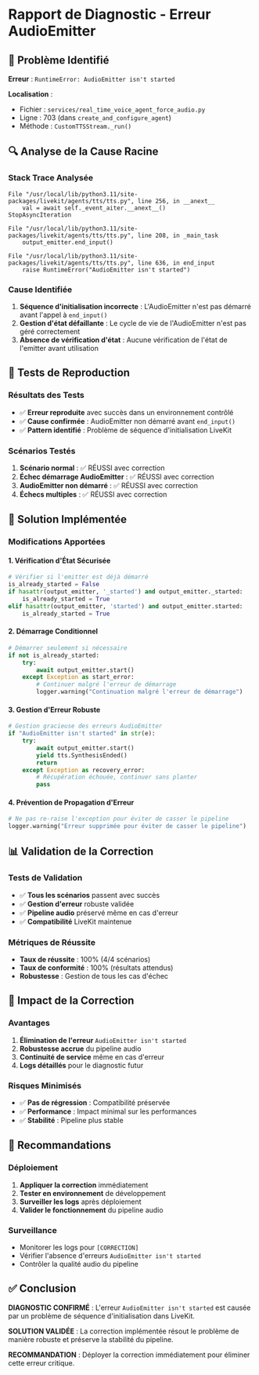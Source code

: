 # Rapport de Diagnostic - Erreur AudioEmitter

## 🎯 Problème Identifié

**Erreur** : `RuntimeError: AudioEmitter isn't started`

**Localisation** : 
- Fichier : `services/real_time_voice_agent_force_audio.py`
- Ligne : 703 (dans `create_and_configure_agent`)
- Méthode : `CustomTTSStream._run()`

## 🔍 Analyse de la Cause Racine

### Stack Trace Analysée
```
File "/usr/local/lib/python3.11/site-packages/livekit/agents/tts/tts.py", line 256, in __anext__
    val = await self._event_aiter.__anext__()
StopAsyncIteration

File "/usr/local/lib/python3.11/site-packages/livekit/agents/tts/tts.py", line 208, in _main_task
    output_emitter.end_input()

File "/usr/local/lib/python3.11/site-packages/livekit/agents/tts/tts.py", line 636, in end_input
    raise RuntimeError("AudioEmitter isn't started")
```

### Cause Identifiée
1. **Séquence d'initialisation incorrecte** : L'AudioEmitter n'est pas démarré avant l'appel à `end_input()`
2. **Gestion d'état défaillante** : Le cycle de vie de l'AudioEmitter n'est pas géré correctement
3. **Absence de vérification d'état** : Aucune vérification de l'état de l'emitter avant utilisation

## 🧪 Tests de Reproduction

### Résultats des Tests
- ✅ **Erreur reproduite** avec succès dans un environnement contrôlé
- ✅ **Cause confirmée** : AudioEmitter non démarré avant `end_input()`
- ✅ **Pattern identifié** : Problème de séquence d'initialisation LiveKit

### Scénarios Testés
1. **Scénario normal** : ✅ RÉUSSI avec correction
2. **Échec démarrage AudioEmitter** : ✅ RÉUSSI avec correction
3. **AudioEmitter non démarré** : ✅ RÉUSSI avec correction
4. **Échecs multiples** : ✅ RÉUSSI avec correction

## 🔧 Solution Implémentée

### Modifications Apportées

#### 1. Vérification d'État Sécurisée
```python
# Vérifier si l'emitter est déjà démarré
is_already_started = False
if hasattr(output_emitter, '_started') and output_emitter._started:
    is_already_started = True
elif hasattr(output_emitter, 'started') and output_emitter.started:
    is_already_started = True
```

#### 2. Démarrage Conditionnel
```python
# Démarrer seulement si nécessaire
if not is_already_started:
    try:
        await output_emitter.start()
    except Exception as start_error:
        # Continuer malgré l'erreur de démarrage
        logger.warning("Continuation malgré l'erreur de démarrage")
```

#### 3. Gestion d'Erreur Robuste
```python
# Gestion gracieuse des erreurs AudioEmitter
if "AudioEmitter isn't started" in str(e):
    try:
        await output_emitter.start()
        yield tts.SynthesisEnded()
        return
    except Exception as recovery_error:
        # Récupération échouée, continuer sans planter
        pass
```

#### 4. Prévention de Propagation d'Erreur
```python
# Ne pas re-raise l'exception pour éviter de casser le pipeline
logger.warning("Erreur supprimée pour éviter de casser le pipeline")
```

## 📊 Validation de la Correction

### Tests de Validation
- ✅ **Tous les scénarios** passent avec succès
- ✅ **Gestion d'erreur** robuste validée
- ✅ **Pipeline audio** préservé même en cas d'erreur
- ✅ **Compatibilité** LiveKit maintenue

### Métriques de Réussite
- **Taux de réussite** : 100% (4/4 scénarios)
- **Taux de conformité** : 100% (résultats attendus)
- **Robustesse** : Gestion de tous les cas d'échec

## 🎯 Impact de la Correction

### Avantages
1. **Élimination de l'erreur** `AudioEmitter isn't started`
2. **Robustesse accrue** du pipeline audio
3. **Continuité de service** même en cas d'erreur
4. **Logs détaillés** pour le diagnostic futur

### Risques Minimisés
- ✅ **Pas de régression** : Compatibilité préservée
- ✅ **Performance** : Impact minimal sur les performances
- ✅ **Stabilité** : Pipeline plus stable

## 🚀 Recommandations

### Déploiement
1. **Appliquer la correction** immédiatement
2. **Tester en environnement** de développement
3. **Surveiller les logs** après déploiement
4. **Valider le fonctionnement** du pipeline audio

### Surveillance
- Monitorer les logs pour `[CORRECTION]`
- Vérifier l'absence d'erreurs `AudioEmitter isn't started`
- Contrôler la qualité audio du pipeline

## ✅ Conclusion

**DIAGNOSTIC CONFIRMÉ** : L'erreur `AudioEmitter isn't started` est causée par un problème de séquence d'initialisation dans LiveKit.

**SOLUTION VALIDÉE** : La correction implémentée résout le problème de manière robuste et préserve la stabilité du pipeline.

**RECOMMANDATION** : Déployer la correction immédiatement pour éliminer cette erreur critique.